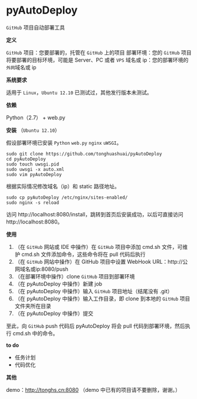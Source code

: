 pyAutoDeploy
============
`GitHub` 项目自动部署工具


**定义**

`GitHub` 项目：您要部署的，托管在 `GitHub` 上的项目
部署环境：您的 `GitHub` 项目将要部署的目标环境，可能是 Server、PC 或者 `VPS`
域名或 ip：您的部署环境的`外网`域名或 ip


**系统要求**

适用于 `Linux`，`Ubuntu 12.10` 已测试过，其他发行版本未测试。

**依赖**

Python（2.7） + web.py

**安装** （`Ubuntu 12.10`）

假设部署环境已安装 `Python` `web.py` `nginx` `uWSGI`。

    sudo git clone https://github.com/tonghuashuai/pyAutoDeploy
    cd pyAutoDeploy
    sudo touch uwsgi.pid
    sudo uwsgi -x auto.xml
    sudo vim pyAutoDeploy

根据实际情况修改域名（ip）和 static 路径地址。

    sudo cp pyAutoDeploy /etc/nginx/sites-enabled/
    sudo nginx -s reload

访问 http://localhost:8080/install，跳转到首页后安装成功，以后可直接访问 http://localhost:8080。

**使用**

1. （在 `GitHub` 网站或 IDE 中操作）在 `GitHub` 项目中添加 cmd.sh 文件，可维护 cmd.sh 文件添加命令，这些命令将在 pull 代码后执行
1. （在 `GitHub` 网站中操作）在 GitHub 项目中设置 WebHook URL：http://公网域名或ip:8080/push
1. （在部署环境中操作）clone `GitHub` 项目到部署环境
1. （在 pyAutoDeploy 中操作）新建 job
1. （在 pyAutoDeploy 中操作）输入 `GitHub` 项目地址（结尾没有 .git）
1. （在 pyAutoDeploy 中操作）输入工作目录，即 clone 到本地的 `GitHub` 项目文件夹所在目录
1. （在 pyAutoDeploy 中操作）提交

至此，向 `GitHub` push 代码后 pyAutoDeploy 将会 pull 代码到部署环境，然后执行 cmd.sh 中的命令。

**to do**
* 任务计划
* 代码优化

**其他**

demo：http://tonghs.cn:8080 （demo 中已有的项目请不要删除，谢谢。）
